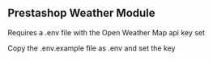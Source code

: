 ## Prestashop Weather Module

Requires a .env file with the Open Weather Map api key set

Copy the .env.example file as .env and set the key